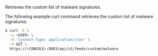 Retrieves the custom list of malware signatures.

The following example curl command retrieves the custom list of malware signatures:

```bash
$ curl -k \
  -u <USER> \
  -H 'Content-Type: application/json' \
  -X GET \
  https://<CONSOLE>:8083/api/v1/feeds/custom/malware
```

